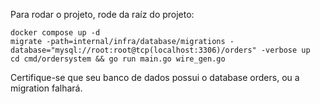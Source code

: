 Para rodar o projeto, rode da raíz do projeto:
```
docker compose up -d
migrate -path=internal/infra/database/migrations -database="mysql://root:root@tcp(localhost:3306)/orders" -verbose up
cd cmd/ordersystem && go run main.go wire_gen.go
```
Certifique-se que seu banco de dados possui o database orders, ou a migration falhará.
